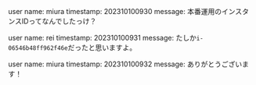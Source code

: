 user name: miura
timestamp: 202310100930
message: 本番運用のインスタンスIDってなんでしたっけ？

user name: rei
timestamp: 202310100931
message: たしか`i-06546b48ff962f46e`だったと思いますよ。

user name: miura
timestamp: 202310100932
message: ありがとうございます！

